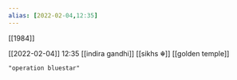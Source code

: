 ```yaml
---
alias: [2022-02-04,12:35]
---
```

[[1984]]

[[2022-02-04]] 12:35
[[indira gandhi]] [[sikhs ☬]] [[golden temple]]
```query
"operation bluestar"
```